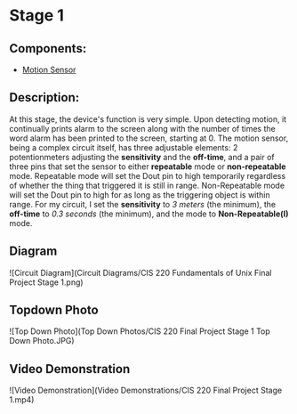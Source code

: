 # Stage 1
## Components:
- [Motion Sensor](https://www.componentsinfo.com/hc-sr501-module-pinout-datasheet/)

## Description:
At this stage, the device's function is very simple. Upon detecting motion, it continually prints alarm to the screen along with the number of times the word alarm has been printed to the screen, starting at 0. The motion sensor, being a complex circuit itself, has three adjustable elements: 2 potentionmeters adjusting the **sensitivity** and the **off-time**, and a pair of three pins that set the sensor to either **repeatable** mode or **non-repeatable** mode. Repeatable mode will set the Dout pin to high temporarily regardless of whether the thing that triggered it is still in range.  Non-Repeatable mode will set the Dout pin to high for as long as the triggering object is within range. For my circuit, I set the **sensitivity** to *3 meters* (the minimum), the **off-time** to *0.3 seconds* (the minimum), and the mode to **Non-Repeatable(I)** mode.
## Diagram
![Circuit Diagram](Circuit Diagrams/CIS 220 Fundamentals of Unix Final Project Stage 1.png)
## Topdown Photo
![Top Down Photo](Top Down Photos/CIS 220 Final Project Stage 1 Top Down Photo.JPG)
## Video Demonstration
![Video Demonstration](Video Demonstrations/CIS 220 Final Project Stage 1.mp4)
